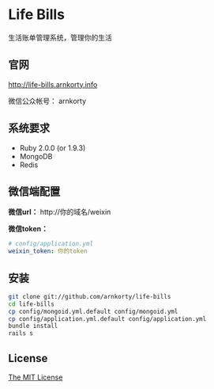 # Life Bills 
生活账单管理系统，管理你的生活
## 官网
http://life-bills.arnkorty.info

微信公众帐号： arnkorty

## 系统要求
* Ruby 2.0.0 (or 1.9.3)
* MongoDB
* Redis

## 微信端配置

**微信url：** http://你的域名/weixin

**微信token：**
```yaml
# config/application.yml
weixin_token: 你的token
```
## 安装
```bash
git clone git://github.com/arnkorty/life-bills
cd life-bills
cp config/mongoid.yml.default config/mongoid.yml
cp config/application.yml.default config/application.yml
bundle install
rails s
```
## License

[The MIT License](https://github.com/19wu/19wu/blob/master/LICENSE)
